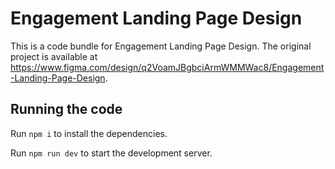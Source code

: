 
  # Engagement Landing Page Design

  This is a code bundle for Engagement Landing Page Design. The original project is available at https://www.figma.com/design/q2VoamJBgbciArmWMMWac8/Engagement-Landing-Page-Design.

  ## Running the code

  Run `npm i` to install the dependencies.

  Run `npm run dev` to start the development server.
  